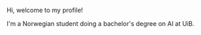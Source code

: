 Hi, welcome to my profile!

I'm a Norwegian student doing a bachelor's degree on AI at UiB.

<!---
Maxitaxien/Maxitaxien is a ✨ special ✨ repository because its `README.md` (this file) appears on your GitHub profile.
You can click the Preview link to take a look at your changes.
--->
